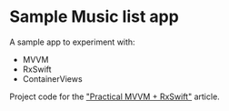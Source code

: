 # Sample Music list app 

A sample app to experiment with:
- MVVM
- RxSwift
- ContainerViews

Project code for the ["Practical MVVM + RxSwift"](https://medium.com/flawless-app-stories/practical-mvvm-rxswift-a330db6aa693) article.
